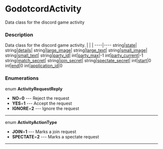 # GodotcordActivity

Data class for the discord game activity
### Description

Data class for the discord game activity.
| | |
----|----
string|[state](#state)|
string|[details](#details)|
string|[large_image](#large_image)|
string|[large_text](#large_text)|
string|[small_image](#small_image)|
string|[small_text](#small_text)|
string|[party_id](#party_id)|
int|[party_max](#party_max)|-1
int|[party_current](#party_current)|-1
string|[match_secret](#match_secret)|
string|[join_secret](#join_secret)|
string|[spectate_secret](#spectate_secret)|
int|[start](#start)|0
int|[end](#end)|0
int|[application_id](#application_id)|0

### Enumerations

enum **ActivityRequestReply**

* **NO**=**0** --- Reject the request
* **YES**=**1** --- Accept the request
* **IGNORE**=**2** --- Ignore the request
----
enum **ActivityActionType**

* **JOIN**=**1** --- Marks a join request
* **SPECTATE**=**2** --- Marks a spectate request
----
